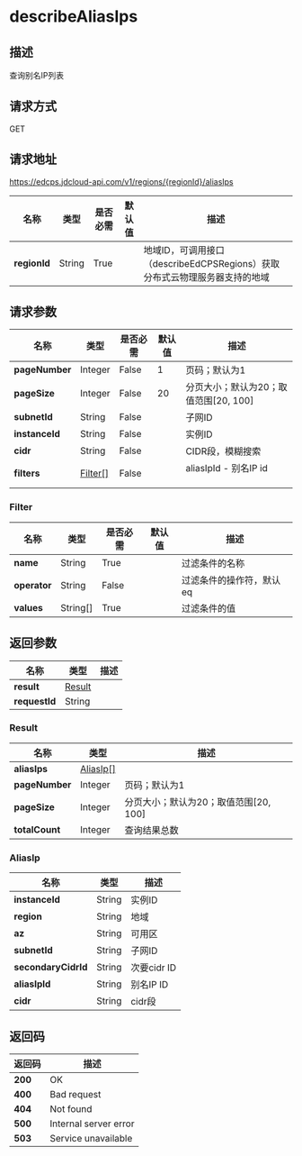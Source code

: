 # describeAliasIps


## 描述
查询别名IP列表

## 请求方式
GET

## 请求地址
https://edcps.jdcloud-api.com/v1/regions/{regionId}/aliasIps

|名称|类型|是否必需|默认值|描述|
|---|---|---|---|---|
|**regionId**|String|True| |地域ID，可调用接口（describeEdCPSRegions）获取分布式云物理服务器支持的地域|

## 请求参数
|名称|类型|是否必需|默认值|描述|
|---|---|---|---|---|
|**pageNumber**|Integer|False|1|页码；默认为1|
|**pageSize**|Integer|False|20|分页大小；默认为20；取值范围[20, 100]|
|**subnetId**|String|False| |子网ID|
|**instanceId**|String|False| |实例ID|
|**cidr**|String|False| |CIDR段，模糊搜索|
|**filters**|[Filter[]](describealiasips#filter)|False| |aliasIpId - 别名IP id<br/><br>|

### <div id="filter">Filter</div>
|名称|类型|是否必需|默认值|描述|
|---|---|---|---|---|
|**name**|String|True| |过滤条件的名称|
|**operator**|String|False| |过滤条件的操作符，默认eq|
|**values**|String[]|True| |过滤条件的值|

## 返回参数
|名称|类型|描述|
|---|---|---|
|**result**|[Result](describealiasips#result)| |
|**requestId**|String| |

### <div id="result">Result</div>
|名称|类型|描述|
|---|---|---|
|**aliasIps**|[AliasIp[]](describealiasips#aliasip)| |
|**pageNumber**|Integer|页码；默认为1|
|**pageSize**|Integer|分页大小；默认为20；取值范围[20, 100]|
|**totalCount**|Integer|查询结果总数|
### <div id="aliasip">AliasIp</div>
|名称|类型|描述|
|---|---|---|
|**instanceId**|String|实例ID|
|**region**|String|地域|
|**az**|String|可用区|
|**subnetId**|String|子网ID|
|**secondaryCidrId**|String|次要cidr ID|
|**aliasIpId**|String|别名IP ID|
|**cidr**|String|cidr段|

## 返回码
|返回码|描述|
|---|---|
|**200**|OK|
|**400**|Bad request|
|**404**|Not found|
|**500**|Internal server error|
|**503**|Service unavailable|
